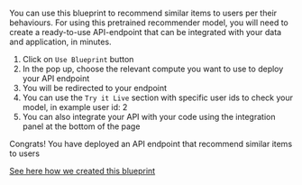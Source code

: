 You can use this blueprint to recommend similar items to users per their behaviours.
For using this pretrained recommender model, you will need to create a ready-to-use API-endpoint that can be integrated with your data and application, in minutes.
1. Click on `Use Blueprint` button
2. In the pop up, choose the relevant compute you want to use to deploy your API endpoint
3. You will be redirected to your endpoint
4. You can use the `Try it Live` section with specific user ids to check your model, in example user id: 2
5. You can also integrate your API with your code using the integration panel at the bottom of the page

Congrats! You have deployed an API endpoint that recommend similar items to users

[See here how we created this blueprint](https://github.com/cnvrg/Blueprints/tree/main/Recommenders)
